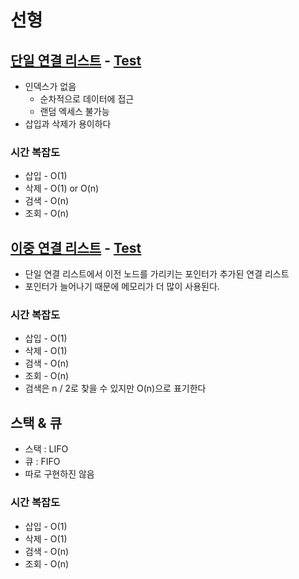 # 선형

## [단일 연결 리스트](../src/main/java/linear/SinglyLinkedList.java) - [Test](../src/test/java/linear/SinglyLinkedListTest.java)
- 인덱스가 없음
  - 순차적으로 데이터에 접근
  - 랜덤 엑세스 불가능
- 삽입과 삭제가 용이하다

### 시간 복잡도

- 삽입 - O(1)
- 삭제 - O(1) or O(n)
- 검색 - O(n)
- 조회 - O(n)

## [이중 연결 리스트](../src/main/java/linear/DoublyLinkedList.java) - [Test](../src/test/java/linear/DoublyLinkedListTest.java)

- 단일 연결 리스트에서 이전 노드를 가리키는 포인터가 추가된 연결 리스트
- 포인터가 늘어나기 때문에 메모리가 더 많이 사용된다.

### 시간 복잡도

- 삽입 - O(1)
- 삭제 - O(1)
- 검색 - O(n)
- 조회 - O(n)
- 검색은 n / 2로 찾을 수 있지만 O(n)으로 표기한다

## 스택 & 큐
- 스택 : LIFO
- 큐 : FIFO
- 따로 구현하진 않음

### 시간 복잡도

- 삽입 - O(1)
- 삭제 - O(1)
- 검색 - O(n)
- 조회 - O(n)
